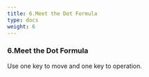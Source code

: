```yaml
---
title: 6.Meet the Dot Formula
type: docs
weight: 6
---
```


### 6.Meet the Dot Formula

Use one key to move and one key to operation.
